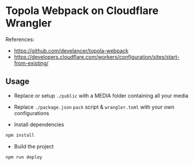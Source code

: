 # Topola Webpack on Cloudflare Wrangler

References:

- https://github.com/develancer/topola-webpack
- https://developers.cloudflare.com/workers/configuration/sites/start-from-existing/

## Usage

- Replace or setup `./public` with a MEDIA folder containing all your media
- Replace `./package.json` `pack` script & `wrangler.toml` with your own configurations

- Install dependencies

```bash
npm install
```

- Build the project

```bash
npm run deploy
```
